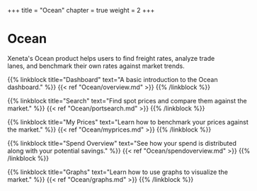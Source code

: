 +++
title = "Ocean"
chapter = true
weight = 2
+++

# Ocean

Xeneta's Ocean product helps users to find freight rates, analyze trade lanes, and benchmark their own rates against market trends.

<div style="margin:0 auto;width:550px;">

{{% linkblock title="Dashboard" text="A basic introduction to the Ocean dashboard." %}} {{< ref "Ocean/overview.md" >}} {{% /linkblock %}}

{{% linkblock title="Search" text="Find spot prices and compare them against the market." %}} {{< ref "Ocean/portsearch.md" >}} {{% /linkblock %}}

{{% linkblock title="My Prices" text="Learn how to benchmark your prices against the market." %}} {{< ref "Ocean/myprices.md" >}} {{% /linkblock %}}

{{% linkblock title="Spend Overview" text="See how your spend is distributed along with your potential savings." %}} {{< ref "Ocean/spendoverview.md" >}} {{% /linkblock %}}

{{% linkblock title="Graphs" text="Learn how to use graphs to visualize the market." %}} {{< ref "Ocean/graphs.md" >}} {{% /linkblock %}}

</div>

<div style="clear:both;"/><br>